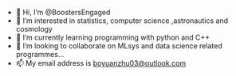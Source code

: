 - 👋 Hi, I’m @BoostersEngaged
- 👀 I’m interested in statistics, computer science ,astronautics and cosmology
- 🌱 I’m currently learning programming with python and C++
- 💞️ I’m looking to collaborate on MLsys and data science related programmes...
- 📫 My email address is boyuanzhu03@outlook.com

<!---
BoostersEngaged/BoostersEngaged is a ✨ special ✨ repository because its `README.md` (this file) appears on your GitHub profile.
You can click the Preview link to take a look at your changes.
--->

